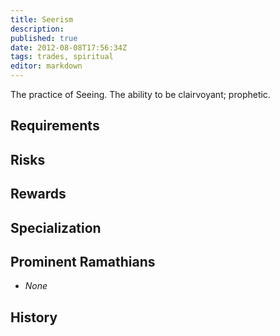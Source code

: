 ```yaml
---
title: Seerism
description:
published: true
date: 2012-08-08T17:56:34Z
tags: trades, spiritual
editor: markdown
---
```


The practice of Seeing. The ability to be clairvoyant; prophetic.

## Requirements

## Risks

## Rewards

## Specialization

## Prominent Ramathians

- *None*

## History